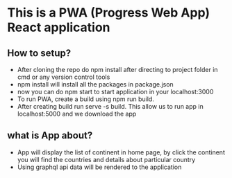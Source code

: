 # This is a PWA (Progress Web App) React application
## How to setup?
- After cloning the repo do npm install after directing to project folder in cmd or any version control tools
- npm install will install all the packages in package.json
- now you can do npm start to start application in your localhost:3000
- To run PWA, create a build using npm run build. 
- After creating build run serve -s build. This allow us to run app in localhost:5000 and we download the app
## what is App about?
- App will display the list of continent in home page, by click the continent you will find the countries and details about particular country
- Using graphql api data will be rendered to the application
